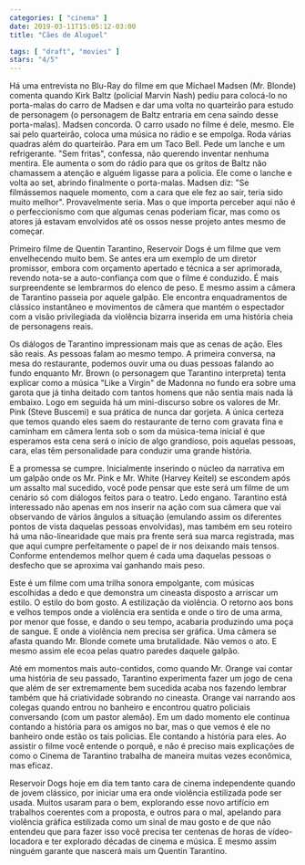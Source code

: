 ```yaml
---
categories: [ "cinema" ]
date: 2019-03-11T15:05:12-03:00
title: "Cães de Aluguel"

tags: [ "draft", "movies" ]
stars: "4/5"
---
```

Há uma entrevista no Blu-Ray do filme em que Michael Madsen (Mr. Blonde) comenta quando Kirk Baltz (policial Marvin Nash) pediu para colocá-lo no porta-malas do carro de Madsen e dar uma volta no quarteirão para estudo de personagem (o personagem de Baltz entraria em cena saindo desse porta-malas). Madsen concorda. O carro usado no filme é dele, mesmo. Ele sai pelo quarteirão, coloca uma música no rádio e se empolga. Roda várias quadras além do quarteirão. Para em um Taco Bell. Pede um lanche e um refrigerante. "Sem fritas", confessa, não querendo inventar nenhuma mentira. Ele aumenta o som do rádio para que os gritos de Baltz não chamassem a atenção e alguém ligasse para a policia. Ele come o lanche e volta ao set, abrindo finalmente o porta-malas. Madsen diz: "Se filmássemos naquele momento, com a cara que ele fez ao sair, teria sido muito melhor". Provavelmente seria. Mas o que importa perceber aqui não é o perfeccionismo com que algumas cenas poderiam ficar, mas como os atores já estavam envolvidos até os ossos nesse projeto antes mesmo de começar.

Primeiro filme de Quentin Tarantino, Reservoir Dogs é um filme que vem envelhecendo muito bem. Se antes era um exemplo de um diretor promissor, embora com orçamento apertado e técnica a ser aprimorada, revendo nota-se a auto-confiança com que o filme é conduzido. É mais surpreendente se lembrarmos do elenco de peso. E mesmo assim a câmera de Tarantino passeia por aquele galpão. Ele encontra enquadramentos de clássico instantâneo e movimentos de câmera que mantém o espectador com a visão privilegiada da violência bizarra inserida em uma história cheia de personagens reais.

Os diálogos de Tarantino impressionam mais que as cenas de ação. Eles são reais. As pessoas falam ao mesmo tempo. A primeira conversa, na mesa do restaurante, podemos ouvir uma ou duas pessoas falando ao fundo enquanto Mr. Brown (o personagem que Tarantino interpreta) tenta explicar como a música "Like a Virgin" de Madonna no fundo era sobre uma garota que já tinha deitado com tantos homens que não sentia mais nada lá embaixo. Logo em seguida há um mini-discurso sobre os valores de Mr. Pink (Steve Buscemi) e sua prática de nunca dar gorjeta. A única certeza que temos quando eles saem do restaurante de terno com gravata fina e caminham em câmera lenta sob o som da música-tema inicial é que esperamos esta cena será o início de algo grandioso, pois aquelas pessoas, cara, elas têm personalidade para conduzir uma grande história.

E a promessa se cumpre. Inicialmente inserindo o núcleo da narrativa em um galpão onde os Mr. Pink e Mr. White (Harvey Keitel) se escondem após um assalto mal sucedido, você pode pensar que este será um filme de um cenário só com diálogos feitos para o teatro. Ledo engano. Tarantino está interessado não apenas em nos inserir na ação com sua câmera que vai observando de vários ângulos a situação (emulando assim os diferentes pontos de vista daquelas pessoas envolvidas), mas também em seu roteiro há uma não-linearidade que mais pra frente será sua marca registrada, mas que aqui cumpre perfeitamente o papel de ir nos deixando mais tensos. Conforme entendemos melhor quem é cada uma daquelas pessoas o desfecho que se aproxima vai ganhando mais peso.

Este é um filme com uma trilha sonora empolgante, com músicas escolhidas a dedo e que demonstra um cineasta disposto a arriscar um estilo. O estilo do bom gosto. A estilização da violência. O retorno aos bons e velhos tempos onde a violência era sentida e onde o tiro de uma arma, por menor que fosse, e dando o seu tempo, acabaria produzindo uma poça de sangue. E onde a violência nem precisa ser gráfica. Uma câmera se afasta quando Mr. Blonde comete uma brutalidade. Não vemos o ato. E mesmo assim ele ecoa pelas quatro paredes daquele galpão.

Até em momentos mais auto-contidos, como quando Mr. Orange vai contar uma história de seu passado, Tarantino experimenta fazer um jogo de cena que além de ser extremamente bem sucedida acaba nos fazendo lembrar também que há criatividade sobrando no cineasta. Orange vai narrando aos colegas quando entrou no banheiro e encontrou quatro policiais conversando (com um pastor alemão). Em um dado momento ele continua contando a história para os amigos no bar, mas o que vemos é ele no banheiro onde estão os tais policias. Ele contando a história para eles. Ao assistir o filme você entende o porquê, e não é preciso mais explicações de como o Cinema de Tarantino trabalha de maneira muitas vezes econômica, mas eficaz.

Reservoir Dogs hoje em dia tem tanto cara de cinema independente quando de jovem clássico, por iniciar uma era onde violência estilizada pode ser usada. Muitos usaram para o bem, explorando esse novo artifício em trabalhos coerentes com a proposta, e outros para o mal, apelando para violência gráfica estilizada como um sinal de mau gosto e de que não entendeu que para fazer isso você precisa ter centenas de horas de vídeo-locadora e ter explorado décadas de cinema e música. E mesmo assim ninguém garante que nascerá mais um Quentin Tarantino.

